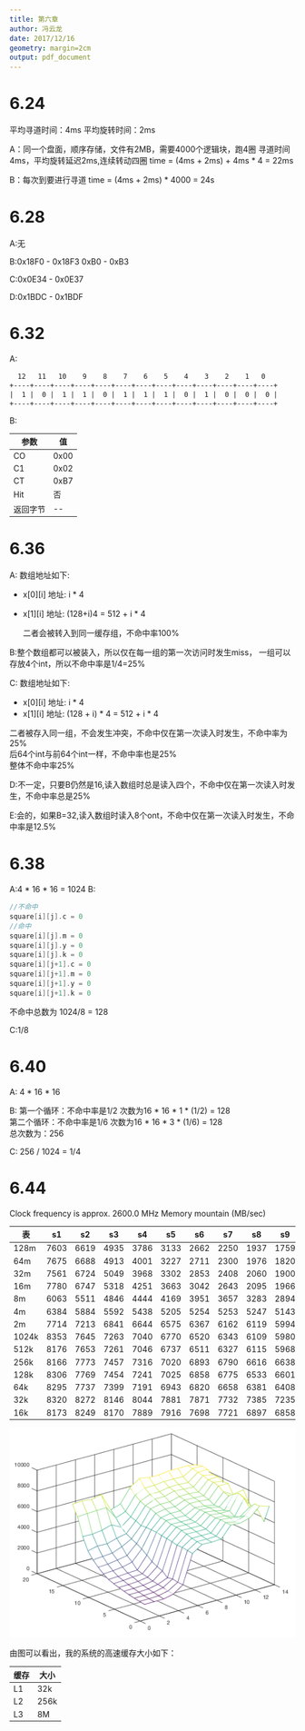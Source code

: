 ```yaml
---
title: 第六章  
author: 冯云龙
date: 2017/12/16
geometry: margin=2cm
output: pdf_document
---
```


# 6.24
平均寻道时间：4ms
平均旋转时间：2ms

A：同一个盘面，顺序存储，文件有2MB，需要4000个逻辑块，跑4圈
寻道时间4ms，平均旋转延迟2ms,连续转动四圈
time = (4ms + 2ms) + 4ms * 4 = 22ms

B：每次到要进行寻道
time = (4ms + 2ms) * 4000 = 24s

# 6.28
A:无

B:0x18F0 - 0x18F3 0xB0 - 0xB3

C:0x0E34 - 0x0E37

D:0x1BDC - 0x1BDF

# 6.32
A:

```asciidoc
  12   11   10    9    8    7    6    5    4    3    2    1   0
+----+----+----+----+----+----+----+----+----+----+----+----+----+
|  1 |  0 |  1 |  1 |  0 |  1 |  1 |  1 |  0 |  1 |  0 |  0 |  0 |
+----+----+----+----+----+----+----+----+----+----+----+----+----+
```

B:

|参数    | 值 |
|-------|----|
|CO     |0x00|
|C1     |0x02|
|CT     |0xB7|
|Hit    | 否  |
|返回字节| -- |


# 6.36
A: 数组地址如下:
- x[0][i] 地址: i * 4
- x[1][i] 地址: (128+i)4 = 512 + i * 4

  二者会被转入到同一缓存组，不命中率100%

B:整个数组都可以被装入，所以仅在每一组的第一次访问时发生miss，
一组可以存放4个int，所以不命中率是1/4=25%

C: 数组地址如下:
- x[0][i] 地址: i * 4
- x[1][i] 地址: (128 + i) * 4 = 512 + i * 4

二者被存入同一组，不会发生冲突，不命中仅在第一次读入时发生，不命中率为25%  
后64个int与前64个int一样，不命中率也是25%  
整体不命中率25%

D:不一定，只要B仍然是16,读入数组时总是读入四个，不命中仅在第一次读入时发生，不命中率总是25%

E:会的，如果B=32,读入数组时读入8个ont，不命中仅在第一次读入时发生，不命中率是12.5%

# 6.38
A:4 * 16 * 16 = 1024
B:
```c
//不命中
square[i][j].c = 0
//命中
square[i][j].m = 0
square[i][j].y = 0
square[i][j].k = 0
square[i][j+1].c = 0
square[i][j+1].m = 0
square[i][j+1].y = 0
square[i][j+1].k = 0
```
不命中总数为 1024/8 = 128

C:1/8

# 6.40
A: 4 * 16 * 16

B: 第一个循环：不命中率是1/2 次数为16 * 16 * 1 * (1/2) = 128  
   第二个循环：不命中率是1/6 次数为16 * 16 * 3 * (1/6) = 128  
   总次数为：256

C: 256 / 1024 = 1/4

# 6.44

Clock frequency is approx. 2600.0 MHz
Memory mountain (MB/sec)

|  表  | s1 | s2 | s3 | s4 | s5 | s6 | s7 | s8 |s9 | s10 | s11 | s12 | s13 | s14 | s15 |
|-----|-----|----|----|----|----|----|----|----|---|---|---|---|---|---|---|
|128m |7603|6619|4935|3786|3133|2662|2250|1937|1759|1620|1487|1374|1279|1195|1133|
|64m  |7675|6688|4913|4001|3227|2711|2300|1976|1820|1649|1510|1390|1276|1201|1141|
|32m  |7561|6724|5049|3968|3302|2853|2408|2060|1900|1714|1559|1435|1339|1242|1164|
|16m  |7780|6747|5318|4251|3663|3042|2643|2095|1966|1857|1721|1631|1550|1460|1375|
|8m   |6063|5511|4846|4444|4169|3951|3657|3283|2894|2634|2447|2015|2134|2040|2023|
|4m   |6384|5884|5592|5438|5205|5254|5253|5247|5143|5098|5017|4914|4934|4855|4798|
|2m   |7714|7213|6841|6644|6575|6367|6162|6119|5994|5943|5860|5733|5560|5461|5421|
|1024k|8353|7645|7263|7040|6770|6520|6343|6109|5980|5945|5828|5711|5561|5449|5388|
|512k |8176|7653|7261|7046|6737|6511|6327|6115|5968|5933|5814|5716|5558|5487|5440|
|256k |8166|7773|7457|7316|7020|6893|6790|6616|6638|6642|6593|6537|6598|6554|6547|
|128k |8306|7769|7454|7241|7025|6858|6775|6533|6601|6518|6511|6501|6527|6365|6484|
|64k  |8295|7737|7399|7191|6943|6820|6658|6381|6408|6306|6491|6184|6369|6717|6754|
|32k  |8320|8272|8146|8044|7881|7871|7732|7385|7235|7632|7933|7665|7030|7605|7632|
|16k  |8173|8249|8170|7889|7916|7698|7721|6897|6858|7800|6889|6293|6526|5633|7355|

![mountain](mountain.png)

由图可以看出，我的系统的高速缓存大小如下：

| 缓存 | 大小  |
|-----|------|
| L1  | 32k  |
| L2  | 256k |
| L3  | 8M   |



